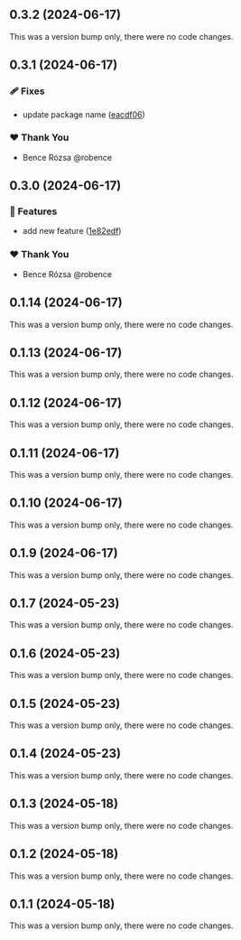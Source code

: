 ## 0.3.2 (2024-06-17)

This was a version bump only, there were no code changes.

## 0.3.1 (2024-06-17)


### 🩹 Fixes

- update package name ([eacdf06](https://github.com/robence/nx-demo/commit/eacdf06))

### ❤️  Thank You

- Bence Rózsa @robence

## 0.3.0 (2024-06-17)


### 🚀 Features

- add new feature ([1e82edf](https://github.com/robence/nx-demo/commit/1e82edf))

### ❤️  Thank You

- Bence Rózsa @robence

## 0.1.14 (2024-06-17)

This was a version bump only, there were no code changes.

## 0.1.13 (2024-06-17)

This was a version bump only, there were no code changes.

## 0.1.12 (2024-06-17)

This was a version bump only, there were no code changes.

## 0.1.11 (2024-06-17)

This was a version bump only, there were no code changes.

## 0.1.10 (2024-06-17)

This was a version bump only, there were no code changes.

## 0.1.9 (2024-06-17)

This was a version bump only, there were no code changes.

## 0.1.7 (2024-05-23)

This was a version bump only, there were no code changes.

## 0.1.6 (2024-05-23)

This was a version bump only, there were no code changes.

## 0.1.5 (2024-05-23)

This was a version bump only, there were no code changes.

## 0.1.4 (2024-05-23)

This was a version bump only, there were no code changes.

## 0.1.3 (2024-05-18)

This was a version bump only, there were no code changes.

## 0.1.2 (2024-05-18)

This was a version bump only, there were no code changes.

## 0.1.1 (2024-05-18)

This was a version bump only, there were no code changes.